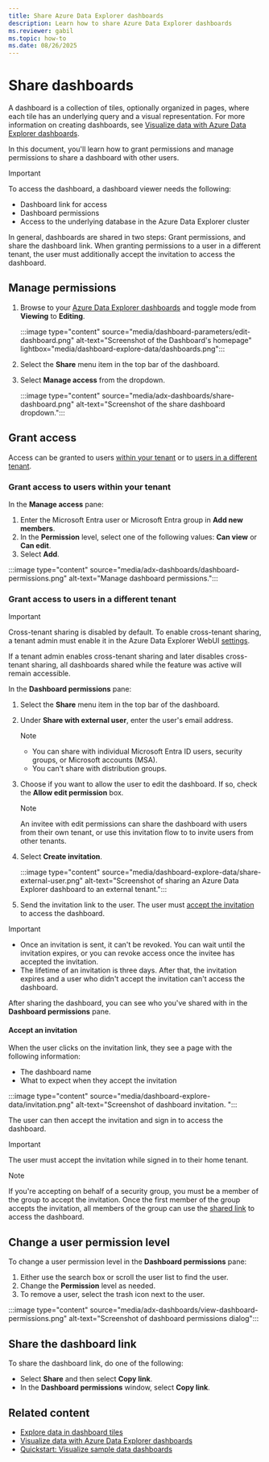 ```yaml
---
title: Share Azure Data Explorer dashboards
description: Learn how to share Azure Data Explorer dashboards
ms.reviewer: gabil
ms.topic: how-to
ms.date: 08/26/2025
---
```

# Share dashboards

A dashboard is a collection of tiles, optionally organized in pages, where each tile has an underlying query and a visual representation. For more information on creating dashboards, see [Visualize data with Azure Data Explorer dashboards](azure-data-explorer-dashboards.md).

In this document, you'll learn how to grant permissions and manage permissions to share a dashboard with other users.

> [!IMPORTANT]
> To access the dashboard, a dashboard viewer needs the following:
>
> * Dashboard link for access
> * Dashboard permissions
> * Access to the underlying database in the Azure Data Explorer cluster

In general, dashboards are shared in two steps: Grant permissions, and share the dashboard link. When granting permissions to a user in a different tenant, the user must additionally accept the invitation to access the dashboard.

## Manage permissions

1. Browse to your [Azure Data Explorer dashboards](azure-data-explorer-dashboards.md) and toggle mode from **Viewing** to **Editing**.

    :::image type="content" source="media/dashboard-parameters/edit-dashboard.png" alt-text="Screenshot of the Dashboard's homepage" lightbox="media/dashboard-explore-data/dashboards.png":::

1. Select the **Share** menu item in the top bar of the dashboard.
1. Select **Manage access** from the dropdown.

    :::image type="content" source="media/adx-dashboards/share-dashboard.png" alt-text="Screenshot of the share dashboard dropdown.":::

## Grant access

Access can be granted to users [within your tenant](#grant-access-to-users-within-your-tenant) or to [users in a different tenant](#grant-access-to-users-in-a-different-tenant).

### Grant access to users within your tenant

In the **Manage access** pane:

1. Enter the Microsoft Entra user or Microsoft Entra group in **Add new members**.
1. In the **Permission** level, select one of the following values: **Can view** or **Can edit**.
1. Select **Add**.

:::image type="content" source="media/adx-dashboards/dashboard-permissions.png" alt-text="Manage dashboard permissions.":::

### Grant access to users in a different tenant

> [!IMPORTANT]
> Cross-tenant sharing is disabled by default. To enable cross-tenant sharing, a tenant admin must enable it in the Azure Data Explorer WebUI [settings](web-customize-settings.md#enable-cross-tenant-dashboard-sharing).
>
> If a tenant admin enables cross-tenant sharing and later disables cross-tenant sharing, all dashboards shared while the feature was active will remain accessible.

In the **Dashboard permissions** pane:

1. Select the **Share** menu item in the top bar of the dashboard.
1. Under **Share with external user**, enter the user's email address.

    > [!NOTE]
    > * You can share with individual Microsoft Entra ID users, security groups, or Microsoft accounts (MSA).
    > * You can't share with distribution groups.

1. Choose if you want to allow the user to edit the dashboard. If so, check the **Allow edit permission** box.

    > [!NOTE]
    > An invitee with edit permissions can share the dashboard with users from their own tenant, or use this invitation flow to to invite users from other tenants.

1. Select **Create invitation**.

    :::image type="content" source="media/dashboard-explore-data/share-external-user.png" alt-text="Screenshot of sharing an Azure Data Explorer dashboard to an external tenant.":::

1. Send the invitation link to the user. The user must [accept the invitation](#accept-an-invitation) to access the dashboard.

> [!IMPORTANT]
> * Once an invitation is sent, it can't be revoked. You can wait until the invitation expires, or you can revoke access once the invitee has accepted the invitation.
> * The lifetime of an invitation is three days. After that, the invitation expires and a user who didn't accept the invitation can't access the dashboard.

After sharing the dashboard, you can see who you've shared with in the **Dashboard permissions** pane.

#### Accept an invitation

When the user clicks on the invitation link, they see a page with the following information:

* The dashboard name
* What to expect when they accept the invitation

:::image type="content" source="media/dashboard-explore-data/invitation.png" alt-text="Screenshot of dashboard invitation. ":::

The user can then accept the invitation and sign in to access the dashboard.

> [!IMPORTANT]
> The user must accept the invitation while signed in to their home tenant.

> [!NOTE]
> If you're accepting on behalf of a security group, you must be a member of the group to accept the invitation. Once the first member of the group accepts the invitation, all members of the group can use the [shared link](#share-the-dashboard-link) to access the dashboard.

## Change a user permission level

To change a user permission level in the **Dashboard permissions** pane:

1. Either use the search box or scroll the user list to find the user.
1. Change the **Permission** level as needed.
1. To remove a user, select the trash icon next to the user.

:::image type="content" source="media/adx-dashboards/view-dashboard-permissions.png" alt-text="Screenshot of dashboard permissions dialog":::

## Share the dashboard link

To share the dashboard link, do one of the following:

* Select **Share** and then select **Copy link**.
* In the **Dashboard permissions** window, select **Copy link**.

## Related content

* [Explore data in dashboard tiles](dashboard-explore-data.md)
* [Visualize data with Azure Data Explorer dashboards](azure-data-explorer-dashboards.md)
* [Quickstart: Visualize sample data dashboards](web-ui-samples-dashboards.md)